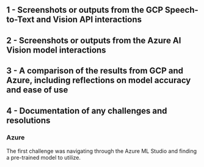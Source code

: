 ## 1 - Screenshots or outputs from the GCP Speech-to-Text and Vision API interactions

## 2 - Screenshots or outputs from the Azure AI Vision model interactions

## 3 - A comparison of the results from GCP and Azure, including reflections on model accuracy and ease of use

## 4 - Documentation of any challenges and resolutions
### **Azure**
The first challenge was navigating through the Azure ML Studio and finding a pre-trained model to utilize. 

